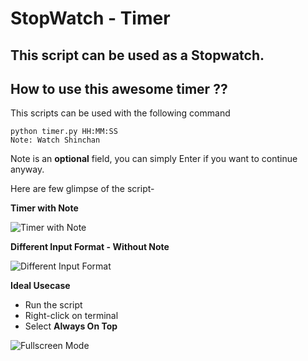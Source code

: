 # StopWatch - Timer

This script can be used as a Stopwatch.
---------------------------------------------------------


## How to use this awesome timer ??
This scripts can be used with the following command

```
python timer.py HH:MM:SS
Note: Watch Shinchan
```

Note is an **optional** field, you can simply Enter if you want to continue anyway.


Here are few glimpse of the script-

**Timer with Note**

![](https://github.com/Akashtyagi08/Mini-Projects---Python/blob/master/Timer/Images/timer.png "Timer with Note")

**Different Input Format - Without Note**

![](https://github.com/Akashtyagi08/Mini-Projects---Python/blob/master/Timer/Images/timer_sec.png "Different Input Format")


**Ideal Usecase**
* Run the script
* Right-click on terminal
* Select **Always On Top**

![](https://github.com/Akashtyagi08/Mini-Projects---Python/blob/master/Timer/Images/timer_fullscreen.png "Fullscreen Mode")
